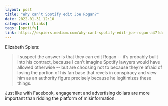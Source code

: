 ```yaml
---
layout: post
title: "Why can’t Spotify edit Joe Rogan?"
date: 2022-01-31 12:10
categories: [Links]
tags: [spotify]
link: https://espiers.medium.com/why-cant-spotify-edit-joe-rogan-a47fddc7473d
---
```


Elizabeth Spiers:

>I suspect the answer is that they can edit Rogan -- it’s probably built into his contract, because I can’t imagine Spotify lawyers would have allowed otherwise -- but are choosing not to because they’re afraid of losing the portion of his fan base that revels in conspiracy and view him as an authority figure precisely because he legitimizes these things.

Just like with Facebook, engagement and advertising dollars are more important than ridding the platform of misinformation.
